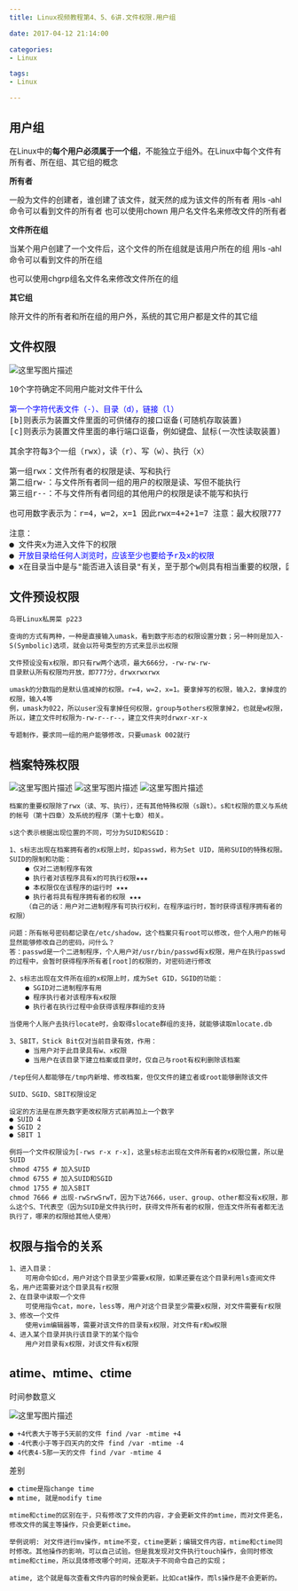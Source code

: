 ```yaml
---
title: Linux视频教程第4、5、6讲.文件权限.用户组

date: 2017-04-12 21:14:00

categories:
- Linux

tags:
- Linux

---
```


## 用户组

在Linux中的**每个用户必须属于一个组**，不能独立于组外。在Linux中每个文件有所有者、所在组、其它组的概念

**所有者**

一般为文件的创建者，谁创建了该文件，就天然的成为该文件的所有者 
用ls ‐ahl命令可以看到文件的所有者
也可以使用chown 用户名文件名来修改文件的所有者

**文件所在组**

当某个用户创建了一个文件后，这个文件的所在组就是该用户所在的组 
用ls ‐ahl命令可以看到文件的所在组

也可以使用chgrp组名文件名来修改文件所在的组 

**其它组**

除开文件的所有者和所在组的用户外，系统的其它用户都是文件的其它组

## 文件权限 

![这里写图片描述](http://img.blog.csdn.net/20160211221716925)

<pre>
10个字符确定不同用户能对文件干什么

<font color='blue'>第一个字符代表文件（-）、目录（d），链接（l）</font>
[b]则表示为装置文件里面的可供储存的接口讴备(可随机存取装置)
[c]则表示为装置文件里面的串行端口讴备，例如键盘、鼠标(一次性读取装置)

其余字符每3个一组（rwx），读（r）、写（w）、执行（x）

第一组rwx：文件所有者的权限是读、写和执行
第二组rw-：与文件所有者同一组的用户的权限是读、写但不能执行
第三组r--：不与文件所有者同组的其他用户的权限是读不能写和执行

也可用数字表示为：r=4，w=2，x=1 因此rwx=4+2+1=7 注意：最大权限777

注意：
● 文件夹x为进入文件下的权限
● <font color='blue'>开放目录给任何人浏览时，应该至少也要给予r及x的权限</font>
● x在目录当中是与"能否进入该目录"有关，至于那个w则具有相当重要的权限，因为他可以让使用者删除、更新、新建档案或目录
</pre>

## 文件预设权限

    鸟哥Linux私房菜 p223
    
    查询的方式有两种，一种是直接输入umask，看到数字形态的权限设置分数；另一种则是加入-S(Symbolic)选项，就会以符号类型的方式来显示出权限
    
    文件预设没有x权限，即只有rw两个选项，最大666分，-rw-rw-rw-
    目录默认所有权限均开放，即777分，drwxrwxrwx
    
    umask的分数指的是默认值减掉的权限。r=4，w=2，x=1。要拿掉写的权限，输入2，拿掉度的权限，输入4等
    例，umask为022，所以user没有拿掉任何权限，group与others权限拿掉2，也就是w权限，所以，建立文件时权限为-rw-r--r--，建立文件夹时drwxr-xr-x
    
    专题制作，要求同一组的用户能够修改，只要umask 002就行


## 档案特殊权限

![这里写图片描述](http://img.blog.csdn.net/20160404154355875)
![这里写图片描述](http://img.blog.csdn.net/20160404161157245)
![这里写图片描述](http://img.blog.csdn.net/20160404154501110)

    档案的重要权限除了rwx（读、写、执行），还有其他特殊权限（s跟t）。s和t权限的意义与系统的帐号（第十四章）及系统的程序（第十七章）相关。
    
    s这个表示根据出现位置的不同，可分为SUID和SGID：
    
    1、s标志出现在档案拥有者的x权限上时，如passwd，称为Set UID，简称SUID的特殊权限。SUID的限制和功能：
        ● 仅对二进制程序有效
        ● 执行者对该程序具有x的可执行权限★★★
        ● 本权限仅在该程序的运行时 ★★★
        ● 执行者将具有程序拥有者的权限 ★★★
        （自己的话：用户对二进制程序有可执行权利，在程序运行时，暂时获得该程序拥有者的权限）
        
    问题：所有帐号密码都记录在/etc/shadow，这个档案只有root可以修改，但个人用户的帐号显然能够修改自己的密码，问什么？
    答：passwd是一个二进制程序，个人用户对/usr/bin/passwd有x权限，用户在执行passwd的过程中，会暂时获得程序所有者[root]的权限的，对密码进行修改
    
    2、s标志出现在文件所在组的x权限上时，成为Set GID，SGID的功能：
        ● SGID对二进制程序有用
        ● 程序执行者对该程序有x权限
        ● 执行者在执行过程中会获得该程序群组的支持
    
    当使用个人账户去执行locate时，会取得slocate群组的支持，就能够读取mlocate.db
    
    3、SBIT，Stick Bit仅对当前目录有效，作用：
        ● 当用户对于此目录具有w、x权限
        ● 当用户在该目录下建立档案或目录时，仅自己与root有权利删除该档案
    
    /tep任何人都能够在/tmp内新增、修改档案，但仅文件的建立者或root能够删除该文件

```
SUID、SGID、SBIT权限设定

设定的方法是在原先数字更改权限方式前再加上一个数字
● SUID 4
● SGID 2
● SBIT 1

例将一个文件权限设为[-rws r-x r-x]，这里s标志出现在文件所有者的x权限位置，所以是SUID
chmod 4755 # 加入SUID
chmod 6755 # 加入SUID和SGID
chmod 1755 # 加入SBIT
chmod 7666 # 出现-rwSrwSrwT，因为下达7666，user、group、other都没有x权限，那么这个S、T代表空（因为SUID是文件执行时，获得文件所有者的权限，但连文件所有者都无法执行了，哪来的权限给其他人使用）
```

## 权限与指令的关系

    1、进入目录：
        可用命令如cd，用户对这个目录至少需要x权限，如果还要在这个目录利用ls查阅文件名，用户还需要对这个目录具有r权限
    2、在目录中读取一个文件
        可使用指令cat，more，less等，用户对这个目录至少需要x权限，对文件需要有r权限
    3、修改一个文件
        使用vim编辑器等，需要对该文件的目录有x权限，对文件有r和w权限
    4、进入某个目录并执行该目录下的某个指令
        用户对目录有x权限，对该文件有x权限
    
## atime、mtime、ctime 

时间参数意义

![这里写图片描述](http://img.blog.csdn.net/20160404164411648)

    ● +4代表大于等于5天前的文件 find /var -mtime +4
    ● -4代表小于等于四天内的文件 find /var -mtime -4
    ● 4代表4-5那一天的文件 find /var -mtime 4
    
差别 

    ● ctime是指change time
    ● mtime, 就是modify time
    
    mtime和ctime的区别在于，只有修改了文件的内容，才会更新文件的mtime，而对文件更名，修改文件的属主等操作，只会更新ctime。
    
    举例说明: 对文件进行mv操作，mtime不变，ctime更新；编辑文件内容，mtime和ctime同时修改。其他操作的影响，可以自己试验。但是我发现对文件执行touch操作，会同时修改mtime和ctime，所以具体修改哪个时间，还取决于不同命令自己的实现；

    atime, 这个就是每次查看文件内容的时候会更新。比如cat操作，而ls操作是不会更新的。